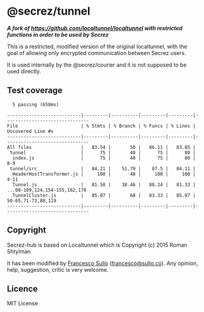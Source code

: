 # @secrez/tunnel

**_A fork of https://github.com/localtunnel/localtunnel with restricted functions in order to be used by Secrez_**

This is a restricted, modified version of the original localtunnel, with the goal of allowing only encrypted communication between Secrez users.

It is used internally by the @secrez/courier and it is not supposed to be used directly.


## Test coverage
```
  5 passing (658ms)

---------------------------|---------|----------|---------|---------|-------------------------------
File                       | % Stmts | % Branch | % Funcs | % Lines | Uncovered Line #s             
---------------------------|---------|----------|---------|---------|-------------------------------
All files                  |   83.54 |       50 |   86.11 |   83.85 |                               
 tunnel                    |      75 |       40 |      75 |      80 |                               
  index.js                 |      75 |       40 |      75 |      80 | 8-9                           
 tunnel/src                |   84.21 |    51.79 |    87.5 |   84.11 |                               
  HeaderHostTransformer.js |     100 |       40 |     100 |     100 | 4-11                          
  Tunnel.js                |   81.58 |    38.46 |   88.24 |   81.33 | ...08-109,124,154-155,162,170 
  TunnelCluster.js         |   85.07 |       68 |   83.33 |   85.07 | 50-65,71-73,80,119            
---------------------------|---------|----------|---------|---------|-------------------------------
```

## Copyright

Secrez-hub is based on Localtunnel which is Copyright (c) 2015 Roman Shtylman  

It has been modified by [Francesco Sullo](https://francesco.sullo.co) (<francesco@sullo.co>). Any opinion, help, suggestion, critic is very welcome.

## Licence

MIT License

